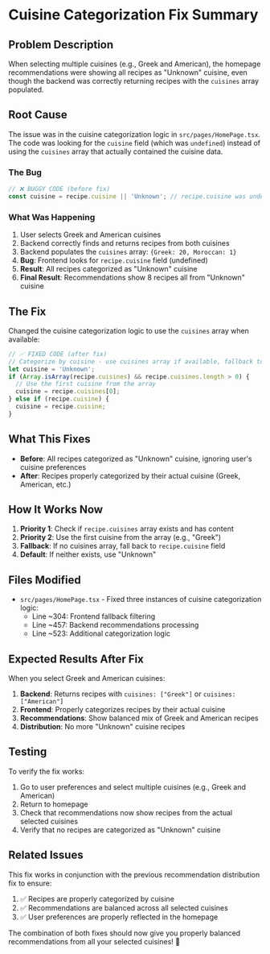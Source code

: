 # Cuisine Categorization Fix Summary

## Problem Description
When selecting multiple cuisines (e.g., Greek and American), the homepage recommendations were showing all recipes as "Unknown" cuisine, even though the backend was correctly returning recipes with the `cuisines` array populated.

## Root Cause
The issue was in the cuisine categorization logic in `src/pages/HomePage.tsx`. The code was looking for the `cuisine` field (which was `undefined`) instead of using the `cuisines` array that actually contained the cuisine data.

### The Bug
```typescript
// ❌ BUGGY CODE (before fix)
const cuisine = recipe.cuisine || 'Unknown'; // recipe.cuisine was undefined
```

### What Was Happening
1. User selects Greek and American cuisines
2. Backend correctly finds and returns recipes from both cuisines
3. Backend populates the `cuisines` array: `{Greek: 20, Moroccan: 1}`
4. **Bug**: Frontend looks for `recipe.cuisine` field (undefined)
5. **Result**: All recipes categorized as "Unknown" cuisine
6. **Final Result**: Recommendations show 8 recipes all from "Unknown" cuisine

## The Fix
Changed the cuisine categorization logic to use the `cuisines` array when available:

```typescript
// ✅ FIXED CODE (after fix)
// Categorize by cuisine - use cuisines array if available, fallback to cuisine field
let cuisine = 'Unknown';
if (Array.isArray(recipe.cuisines) && recipe.cuisines.length > 0) {
  // Use the first cuisine from the array
  cuisine = recipe.cuisines[0];
} else if (recipe.cuisine) {
  cuisine = recipe.cuisine;
}
```

## What This Fixes
- **Before**: All recipes categorized as "Unknown" cuisine, ignoring user's cuisine preferences
- **After**: Recipes properly categorized by their actual cuisine (Greek, American, etc.)

## How It Works Now
1. **Priority 1**: Check if `recipe.cuisines` array exists and has content
2. **Priority 2**: Use the first cuisine from the array (e.g., "Greek")
3. **Fallback**: If no cuisines array, fall back to `recipe.cuisine` field
4. **Default**: If neither exists, use "Unknown"

## Files Modified
- `src/pages/HomePage.tsx` - Fixed three instances of cuisine categorization logic:
  - Line ~304: Frontend fallback filtering
  - Line ~457: Backend recommendations processing
  - Line ~523: Additional categorization logic

## Expected Results After Fix
When you select Greek and American cuisines:
1. **Backend**: Returns recipes with `cuisines: ["Greek"]` or `cuisines: ["American"]`
2. **Frontend**: Properly categorizes recipes by their actual cuisine
3. **Recommendations**: Show balanced mix of Greek and American recipes
4. **Distribution**: No more "Unknown" cuisine recipes

## Testing
To verify the fix works:
1. Go to user preferences and select multiple cuisines (e.g., Greek and American)
2. Return to homepage
3. Check that recommendations now show recipes from the actual selected cuisines
4. Verify that no recipes are categorized as "Unknown" cuisine

## Related Issues
This fix works in conjunction with the previous recommendation distribution fix to ensure:
1. ✅ Recipes are properly categorized by cuisine
2. ✅ Recommendations are balanced across all selected cuisines
3. ✅ User preferences are properly reflected in the homepage

The combination of both fixes should now give you properly balanced recommendations from all your selected cuisines! 🎉
